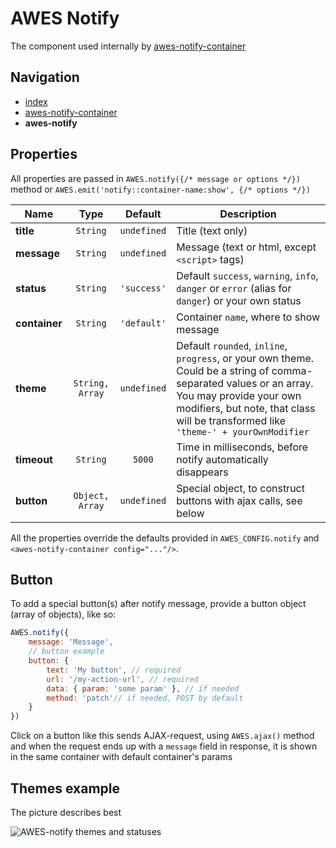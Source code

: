 # AWES Notify

The component used internally by [awes-notify-container](./awes-notify-container.md)


## Navigation
- [index](./index.md)
- [awes-notify-container](./awes-notify-container.md)
- **awes-notify**


## Properties

All properties are passed in `AWES.notify({/* message or options */})` method or `AWES.emit('notify::container-name:show', {/* options */})`

| Name          | Type            | Default     | Description                                    |
|---------------|:---------------:|:-----------:|------------------------------------------------|
| **title**     | `String`        | `undefined` | Title (text only)                              |
| **message**   | `String`        | `undefined` | Message (text or html, except `<script>` tags) |
| **status**    | `String`        | `'success'` | Default `success`, `warning`, `info`, `danger` or `error` (alias for `danger`) or your own status |
| **container** | `String`        | `'default'` | Container `name`, where to show message |
| **theme**     | `String, Array` | `undefined` | Default `rounded`, `inline`, `progress`, or your own theme. Could be a string of comma-separated values or an array. You may provide your own modifiers, but note, that class will be transformed like `'theme-' + yourOwnModifier` |
| **timeout**   | `String`        | `5000`      | Time in milliseconds, before notify automatically disappears |
| **button**    | `Object, Array` | `undefined` | Special object, to construct buttons with ajax calls, see below |

All the properties override the defaults provided in `AWES_CONFIG.notify` and `<awes-notify-container config="..."/>`.

## Button

To add a special button(s) after notify message, provide a button object (array of objects), like so:

```javascript
AWES.notify({
    message: 'Message',
    // button example
    button: {
        text: 'My button', // required
        url: '/my-action-url', // required
        data: { param: 'some param' }, // if needed
        method: 'patch'// if needed, POST by default
    }
})
```

Click on a button like this sends AJAX-request, using `AWES.ajax()` method and when the request ends up with a `message` field in response, it is shown in the same container with default container's params


## Themes example

The picture describes best

<img class="tf-img" src="https://storage.googleapis.com/static.awes.io/docs/awes-notify_themes_and_statuses.png" alt="AWES-notify themes and statuses">

